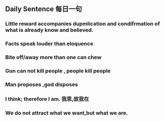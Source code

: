 ## Daily Sentence 每日一句

### Little reward accompanies  dupmlication and condifrmation of what is already know and believed.


### Facts speak louder than eloquence


### Bite off/away more than one can chew

### Gun can not kill people , people kill people


### Man proposes ,god disposes


### I think; therefore I am.  我思,故我在



### We do not attract what we want,but what we are.